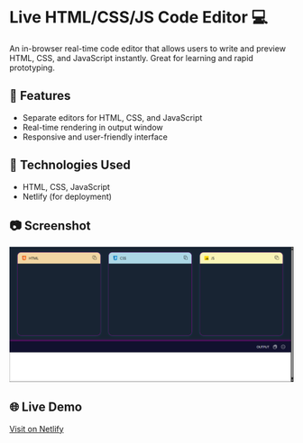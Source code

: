 # Live HTML/CSS/JS Code Editor 💻

An in-browser real-time code editor that allows users to write and preview HTML, CSS, and JavaScript instantly. Great for learning and rapid prototyping.

## 🔧 Features
- Separate editors for HTML, CSS, and JavaScript
- Real-time rendering in output window
- Responsive and user-friendly interface

## 🚀 Technologies Used
- HTML, CSS, JavaScript
- Netlify (for deployment)

## 📷 Screenshot
![Live Code Editor](codeEditor.png)

## 🌐 Live Demo
[Visit on Netlify](https://tri-code-editor.netlify.app/)

